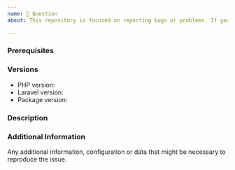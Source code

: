 ```yaml
---
name: 🧐 Question
about: This repository is focused on reporting bugs or problems. If you need help, first read https://github.com/Maatwebsite/Laravel-Excel/blob/3.1/.github/SUPPORT.md

---
```


<!--

PLEASE READ: FILLING IN THE TEMPLATE IS REQUIRED!
Issues that do not include enough information might not be picked up.
Issues that have not been filled in using the issue template will be closed.

Have you read Laravel-Excel's 
contributing guidelines (https://laravel-excel.maatwebsite.nl/docs/3.1/getting-started/contributing)
and Code Of Conduct (https://github.com/Maatwebsite/Laravel-Excel/blob/3.1/CODE_OF_CONDUCT.md)?
By filing an Issue, you are expected to comply with it, including treating everyone with respect.

Please prefix your issue with [QUESTION].

-->

### Prerequisites

### Versions

<!-- Please be as exact and complete as possible when proving version numbers -->

* PHP version: <!-- put your FULL (including patch number) PHP version here -->
* Laravel version: <!-- put your FULL (including patch number) Laravel version here -->
* Package version: <!-- put FULL (including patch number) Laravel Excel package version here -->

### Description

<!-- Describe your questions -->

### Additional Information

Any additional information, configuration or data that might be necessary to reproduce the issue.
